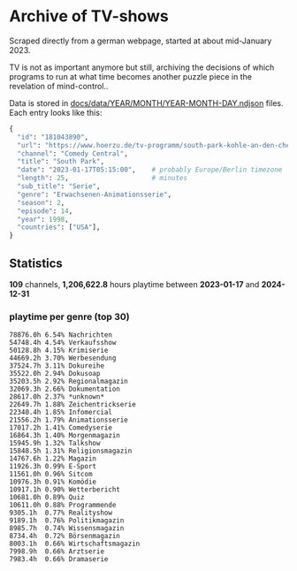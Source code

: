 # Archive of TV-shows

Scraped directly from a german webpage, started at about mid-January 2023.

TV is not as important anymore but still, archiving the decisions of which programs to run at what time
becomes another puzzle piece in the revelation of mind-control.. 

Data is stored in [docs/data/YEAR/MONTH/YEAR-MONTH-DAY.ndjson](docs/data/) files. 
Each entry looks like this:

```python
{
  "id": "181043890", 
  "url": "https://www.hoerzu.de/tv-programm/south-park-kohle-an-den-chefkoch/bid_181043890/", 
  "channel": "Comedy Central", 
  "title": "South Park", 
  "date": "2023-01-17T05:15:00",    # probably Europe/Berlin timezone 
  "length": 25,                     # minutes 
  "sub_title": "Serie", 
  "genre": "Erwachsenen-Animationsserie", 
  "season": 2, 
  "episode": 14, 
  "year": 1998, 
  "countries": ["USA"],
}
```

## Statistics

**109** channels, **1,206,622.8** hours playtime between **2023-01-17** and **2024-12-31**


### playtime per genre (top 30)

    78876.0h 6.54% Nachrichten
    54748.4h 4.54% Verkaufsshow
    50128.8h 4.15% Krimiserie
    44669.2h 3.70% Werbesendung
    37524.7h 3.11% Dokureihe
    35522.0h 2.94% Dokusoap
    35203.5h 2.92% Regionalmagazin
    32069.3h 2.66% Dokumentation
    28617.0h 2.37% *unknown*
    22649.7h 1.88% Zeichentrickserie
    22340.4h 1.85% Infomercial
    21556.2h 1.79% Animationsserie
    17017.2h 1.41% Comedyserie
    16864.3h 1.40% Morgenmagazin
    15945.9h 1.32% Talkshow
    15848.5h 1.31% Religionsmagazin
    14767.6h 1.22% Magazin
    11926.3h 0.99% E-Sport
    11561.0h 0.96% Sitcom
    10976.3h 0.91% Komödie
    10917.1h 0.90% Wetterbericht
    10681.0h 0.89% Quiz
    10611.0h 0.88% Programmende
    9305.1h  0.77% Realityshow
    9189.1h  0.76% Politikmagazin
    8985.7h  0.74% Wissensmagazin
    8734.4h  0.72% Börsenmagazin
    8003.1h  0.66% Wirtschaftsmagazin
    7998.9h  0.66% Arztserie
    7983.4h  0.66% Dramaserie
